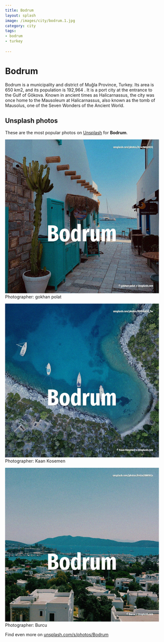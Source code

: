 ```yaml
---
title: Bodrum
layout: splash
image: /images/city/bodrum.1.jpg
category: city
tags:
- bodrum
- turkey

---
```

# Bodrum

Bodrum  is a municipality and district of Muğla Province, Turkey. Its area is 650 km2, and its population is 192,964 . It is a port city at the entrance to the Gulf of Gökova. Known in ancient times as Halicarnassus, the city was once home to the Mausoleum at Halicarnassus,  also known as the tomb of Mausolus, one of the Seven Wonders of the Ancient World.  

 
## Unsplash photos
These are the most popular photos on [Unsplash](https://unsplash.com) for **Bodrum**.
 
![Bodrum](/images/city/bodrum.1.jpg)
Photographer:  gokhan polat
 
![Bodrum](/images/city/bodrum.2.jpg)
Photographer:  Kaan Kosemen
 
![Bodrum](/images/city/bodrum.3.jpg)
Photographer:  Burcu
 
Find even more on [unsplash.com/s/photos/Bodrum](https://unsplash.com/s/photos/Bodrum)
 
